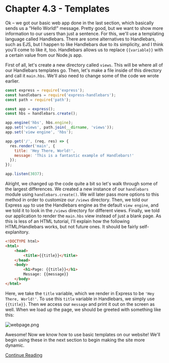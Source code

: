 # Chapter 4.3 - Templates

Ok – we got our basic web app done in the last section, which basically sends
us a "Hello World!" message. Pretty good, but we want to show more information
to our users than just a sentence. For this, we'll use a templating language
called Handlebars. There are some alternatives to Handlebars, such as EJS, but
I happen to like Handlebars due to its simplicity, and I think you'll come to
like it, too. Handlebars allows us to replace `{{variable}}` with a certain
value from our Node.js app.

First of all, let's create a new directory called `views`. This will be where
all of our Handlebars templates go. Then, let's make a file inside of this
directory and call it `main.hbs`. We'll also need to change some of the code we
wrote earlier.

```js
const express = require('express');
const handlebars = require('express-handlebars');
const path = require('path');

const app = express();
const hbs = handlebars.create();

app.engine('hbs', hbs.engine);
app.set('views', path.join(__dirname, 'views'));
app.set('view engine', 'hbs');

app.get('/', (req, res) => {
  res.render('main', {
    title: 'Hey There, World!',
    message: 'This is a fantastic example of Handlebars!'
  });
});

app.listen(3037);
```

Alright, we changed up the code quite a bit so let's walk through some of the
largest differences. We created a new instance of our `handlebars` module using
`handlebars.create()`. We will later pass more options to this method in order
to customize our `/views` directory. Then, we told our Express `app` to use the
Handlebars engine as the default `view engine`, and we told it to look in the
`/views` directory for different views. Finally, we told our application to
render the `main.hbs` view instead of just a blank page. As this is less of an
HTML tutorial, I'll explain how the following HTML/Handlebars works, but not
future ones. It should be fairly self-explanitory.

```HTML
<!DOCTYPE html>
<html>
	<head>
		<title>{{title}}</title>
	</head>
	<body>
		<h1>Page: {{title}}</h1>
		Message: {{message}}
	</body>
</html>
```

Here, we take the `title` variable, which we render in Express to be `'Hey
There, World!'`. To use this `title` variable in Handlebars, we simply use
`{{title}}`. Then we access our `message` and print it out on the screen as
well. When we load up the page, we should be greeted with something like this:

![webpage.png](./screenshots/webpage.png)

Awesome! Now we know how to use basic templates on our website! We'll begin
using these in the next section to begin making the site more dynamic.

[Continue Reading](../Chapter%204.4%20-%20Databases)
